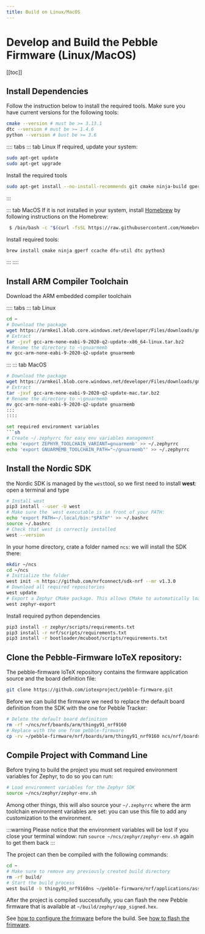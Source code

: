 ```yaml
---
title: Build on Linux/MacOS
---
```


# Develop and Build the Pebble Firmware (Linux/MacOS)

[[toc]]

## Install Dependencies

Follow the instruction below to install the required tools. Make sure you have current versions for the following tools:

```sh
cmake --version # must be >= 3.13.1
dtc --version # must be >= 1.4.6
python --version # bust be >= 3.6
```

:::: tabs
::: tab Linux
If required, update your system:

```sh
sudo apt-get update
sudo apt-get upgrade
```

Install the required tools

```sh
sudo apt-get install --no-install-recommends git cmake ninja-build gperf ccache dfu-util device-tree-compiler wget python3-dev python3-pip python3-setuptools python3-tk python3-wheel xz-utils file make gcc gcc-multilib g++-multilib libsdl2-dev
```

:::

::: tab MacOS
If it is not installed in your system, install [Homebrew](https://brew.sh) by following instructions on the Homebrew:

```sh
 $ /bin/bash -c "$(curl -fsSL https://raw.githubusercontent.com/Homebrew/install/master/install.sh)"
```

Install required tools:

```sh
brew install cmake ninja gperf ccache dfu-util dtc python3
```

:::
::::

## Install ARM Compiler Toolchain

Download the ARM embedded compiler toolchain

:::: tabs
::: tab Linux

```sh
cd ~
# Download the package
wget https://armkeil.blob.core.windows.net/developer/Files/downloads/gnu-rm/9-2020q2/gcc-arm-none-eabi-9-2020-q2-update-x86_64-linux.tar.bz2
# Extract
tar -jxvf gcc-arm-none-eabi-9-2020-q2-update-x86_64-linux.tar.bz2
# Rename the directory to ~\gnuarmemb
mv gcc-arm-none-eabi-9-2020-q2-update gnuarmemb
```

:::
::: tab MacOS

````sh
# Download the package
wget https://armkeil.blob.core.windows.net/developer/Files/downloads/gnu-rm/9-2020q2/gcc-arm-none-eabi-9-2020-q2-update-mac.tar.bz2
# Extract
tar -jxvf gcc-arm-none-eabi-9-2020-q2-update-mac.tar.bz2
# Rename the directory to ~\gnuarmemb
mv gcc-arm-none-eabi-9-2020-q2-update gnuarmemb
:::
::::

set required environment variables
```sh
# Create ~/.zephyrrc for easy env variables management
echo 'export ZEPHYR_TOOLCHAIN_VARIANT=gnuarmemb' >> ~/.zephyrrc
echo 'export GNUARMEMB_TOOLCHAIN_PATH="~/gnuarmemb"' >> ~/.zephyrrc
````

## Install the Nordic SDK

the Nordic SDK is managed by the `west`tool, so we first need to install **west**: open a terminal and type

```sh
# Install west
pip3 install --user -U west
# Make sure the `west`executable is in front of your PATH:
echo 'export PATH=~/.local/bin:"$PATH"' >> ~/.bashrc
source ~/.bashrc
# Check that west is correctly installed
west --version
```

In your home directory, crate a folder named `ncs`: we will install the SDK there:

```sh
mkdir ~/ncs
cd ~/ncs
# Initialize the folder
west init -m https://github.com/nrfconnect/sdk-nrf --mr v1.3.0
# Download all required repositories
west update
# Export a Zephyr CMake package. This allows CMake to automatically load the boilerplate code required for building nRF Connect SDK applications:
west zephyr-export
```

Install required python dependencies

```sh
pip3 install -r zephyr/scripts/requirements.txt
pip3 install -r nrf/scripts/requirements.txt
pip3 install -r bootloader/mcuboot/scripts/requirements.txt

```

## Clone the Pebble-Firmware IoTeX repository:

The pebble-firmware IoTeX repository contains the firmware application source and the board definition file:

```sh
git clone https://github.com/iotexproject/pebble-firmware.git
```

Before we can build the firmware we need to replace the default board definition from the SDK with the one for Pebble Tracker:

```sh
# Delete the default board definition
rm -rf ~/ncs/nrf/boards/arm/thingy91_nrf9160
# Replace with the one from pebble-firmware
cp -rv ~/pebble-firmware/nrf/boards/arm/thingy91_nrf9160 ncs/nrf/boards/arm/
```

## Compile Project with Command Line

Before trying to build the project you must set required environment variables for Zephyr, to do so you can run:

```sh
# Load environment variables for the Zephyr SDK
source ~/ncs/zephyr/zephyr-env.sh
```

Among other things, this will also source your `~/.zephyrrc` where the arm toolchain environment variables are set: you can use this file to add any customization to the environment.

:::warning
Please notice that the environment variables will be lost if you close your terminal window: run `source ~/ncs/zephyr/zephyr-env.sh` again to get them back
:::

The project can then be compiled with the following commands:

```sh
cd ~
# Make sure to remove any previously created build directory
rm -rf build/
# Start the build process
west build -b thingy91_nrf9160ns ~/pebble-firmware/nrf/applications/asset_tracker/
```

After the project is compiled successfully, you can flash the new Pebble firmware that is available at `~/build/zephyr/app_signed.hex`.

See [how to configure the frimware](pebble-configure) before the build.
See [how to flash the frimware](pebble-flash).
